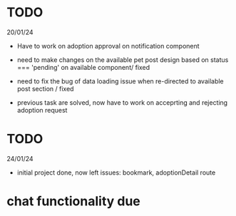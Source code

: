 # TODO
20/01/24

- Have to work on adoption approval on notification component

- need to make changes on the available pet post design based on status === 'pending' on available component/ fixed

- need to fix the bug of data loading issue when re-directed to available post section / fixed

- previous task are solved, now have to work on acceprting and rejecting adoption request

# TODO
24/01/24

- initial project done, now left issues: bookmark, adoptionDetail route

# chat functionality due 



